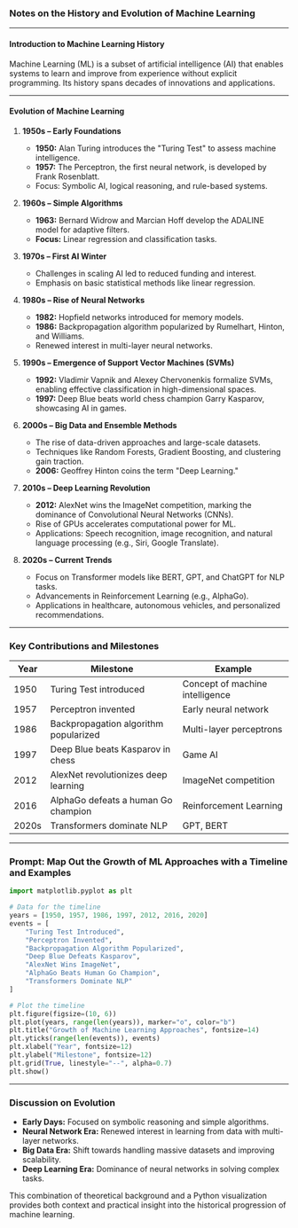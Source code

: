 ### **Notes on the History and Evolution of Machine Learning**

---

#### **Introduction to Machine Learning History**

Machine Learning (ML) is a subset of artificial intelligence (AI) that enables systems to learn and improve from experience without explicit programming. Its history spans decades of innovations and applications.  

---

#### **Evolution of Machine Learning**

1. **1950s – Early Foundations**  
   - **1950:** Alan Turing introduces the "Turing Test" to assess machine intelligence.  
   - **1957:** The Perceptron, the first neural network, is developed by Frank Rosenblatt.  
   - Focus: Symbolic AI, logical reasoning, and rule-based systems.  

2. **1960s – Simple Algorithms**  
   - **1963:** Bernard Widrow and Marcian Hoff develop the ADALINE model for adaptive filters.  
   - **Focus:** Linear regression and classification tasks.  

3. **1970s – First AI Winter**  
   - Challenges in scaling AI led to reduced funding and interest.  
   - Emphasis on basic statistical methods like linear regression.  

4. **1980s – Rise of Neural Networks**  
   - **1982:** Hopfield networks introduced for memory models.  
   - **1986:** Backpropagation algorithm popularized by Rumelhart, Hinton, and Williams.  
   - Renewed interest in multi-layer neural networks.  

5. **1990s – Emergence of Support Vector Machines (SVMs)**  
   - **1992:** Vladimir Vapnik and Alexey Chervonenkis formalize SVMs, enabling effective classification in high-dimensional spaces.  
   - **1997:** Deep Blue beats world chess champion Garry Kasparov, showcasing AI in games.  

6. **2000s – Big Data and Ensemble Methods**  
   - The rise of data-driven approaches and large-scale datasets.  
   - Techniques like Random Forests, Gradient Boosting, and clustering gain traction.  
   - **2006:** Geoffrey Hinton coins the term "Deep Learning."  

7. **2010s – Deep Learning Revolution**  
   - **2012:** AlexNet wins the ImageNet competition, marking the dominance of Convolutional Neural Networks (CNNs).  
   - Rise of GPUs accelerates computational power for ML.  
   - Applications: Speech recognition, image recognition, and natural language processing (e.g., Siri, Google Translate).  

8. **2020s – Current Trends**  
   - Focus on Transformer models like BERT, GPT, and ChatGPT for NLP tasks.  
   - Advancements in Reinforcement Learning (e.g., AlphaGo).  
   - Applications in healthcare, autonomous vehicles, and personalized recommendations.  

---

### **Key Contributions and Milestones**

| **Year**  | **Milestone**                            | **Example**                     |
|-----------|------------------------------------------|----------------------------------|
| 1950      | Turing Test introduced                   | Concept of machine intelligence |
| 1957      | Perceptron invented                     | Early neural network            |
| 1986      | Backpropagation algorithm popularized    | Multi-layer perceptrons         |
| 1997      | Deep Blue beats Kasparov in chess        | Game AI                         |
| 2012      | AlexNet revolutionizes deep learning     | ImageNet competition            |
| 2016      | AlphaGo defeats a human Go champion      | Reinforcement Learning          |
| 2020s     | Transformers dominate NLP                | GPT, BERT                       |

---

### **Prompt: Map Out the Growth of ML Approaches with a Timeline and Examples**

```python
import matplotlib.pyplot as plt

# Data for the timeline
years = [1950, 1957, 1986, 1997, 2012, 2016, 2020]
events = [
    "Turing Test Introduced",
    "Perceptron Invented",
    "Backpropagation Algorithm Popularized",
    "Deep Blue Defeats Kasparov",
    "AlexNet Wins ImageNet",
    "AlphaGo Beats Human Go Champion",
    "Transformers Dominate NLP"
]

# Plot the timeline
plt.figure(figsize=(10, 6))
plt.plot(years, range(len(years)), marker="o", color="b")
plt.title("Growth of Machine Learning Approaches", fontsize=14)
plt.yticks(range(len(events)), events)
plt.xlabel("Year", fontsize=12)
plt.ylabel("Milestone", fontsize=12)
plt.grid(True, linestyle="--", alpha=0.7)
plt.show()
```

---

### **Discussion on Evolution**  
- **Early Days:** Focused on symbolic reasoning and simple algorithms.  
- **Neural Network Era:** Renewed interest in learning from data with multi-layer networks.  
- **Big Data Era:** Shift towards handling massive datasets and improving scalability.  
- **Deep Learning Era:** Dominance of neural networks in solving complex tasks.  

This combination of theoretical background and a Python visualization provides both context and practical insight into the historical progression of machine learning.